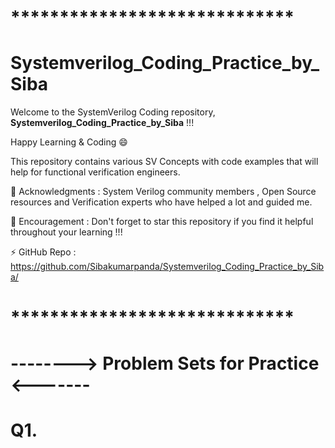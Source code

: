 # *****************************
# Systemverilog_Coding_Practice_by_Siba
Welcome to the SystemVerilog Coding repository, **Systemverilog_Coding_Practice_by_Siba** !!! 

Happy Learning & Coding 😄 

This repository contains various SV Concepts with code examples that will help for functional verification engineers.

👯 Acknowledgments : System Verilog community members , Open Source resources and Verification experts who have helped a lot and guided me.

🤔 Encouragement   : Don't forget to star this repository if you find it helpful throughout your learning !!!

⚡ GitHub Repo     : https://github.com/Sibakumarpanda/Systemverilog_Coding_Practice_by_Siba/
# *****************************
# -------->  Problem Sets for Practice <-------
# Q1. 
